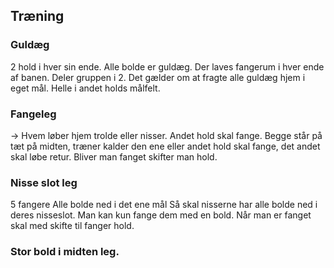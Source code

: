 ## Træning 

### Guldæg
2 hold i hver sin ende. Alle bolde er guldæg. Der laves fangerum i hver ende af banen. Deler gruppen i 2. Det gælder om at fragte alle guldæg hjem i eget mål. Helle i andet holds målfelt.


### Fangeleg
-> Hvem løber hjem trolde eller nisser. Andet hold skal fange.
Begge står på tæt på midten, træner kalder den ene eller andet hold skal fange, det andet skal løbe retur. Bliver man fanget skifter man hold.


### Nisse slot leg
5 fangere
Alle bolde ned i det ene mål
Så skal nisserne har alle bolde ned i deres nisseslot. Man kan kun fange dem med en bold. Når man er fanget skal med skifte til fanger hold.


### Stor bold i midten leg.
